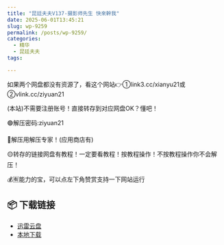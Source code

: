 ```yaml
---
title: "昆廷夫夫V137-摄影师先生 快來幹我"
date: 2025-06-01T13:45:21
slug: wp-9259
permalink: /posts/wp-9259/
categories:
  - 精华
  - 昆廷夫夫
tags:

---
```


如果两个网盘都没有资源了，看这个网站👉①link3.cc/xianyu21或②vlink.cc/ziyuan21

(本站)不需要注册账号！直接转存到对应网盘OK？懂吧！

🟢解压密码:ziyuan21

🔵解压用解压专家！(应用商店有)

🟡转存的链接网盘有教程！一定要看教程！按教程操作！不按教程操作你不会解压！

💰🈶能力的宝，可以点左下角赞赏支持一下网站运行

## 📦 下载链接
- [迅雷云盘](https://blziyuan21.com/pay-download/9259?key=1790a1b0ca&down_id=0)
- [本地下载](https://blziyuan21.com/pay-download/9259?key=1790a1b0ca&down_id=1)

